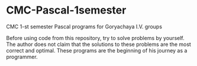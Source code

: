 # CMC-Pascal-1semester
CMC 1-st semester Pascal programs for Goryachaya I.V. groups

Before using code from this repository, try to solve problems by yourself.
The author does not claim that the solutions to these problems are the most correct and optimal.
These programs are the beginning of his journey as a programmer.
